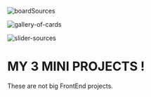 ![boardSources](https://user-images.githubusercontent.com/70330757/212972718-5ad12a53-628d-4196-b2d0-20505bd9f584.png)

![gallery-of-cards](https://user-images.githubusercontent.com/70330757/212975050-625e98b6-a1bc-4814-a6c0-844d348ca1f6.png)

![slider-sources](https://user-images.githubusercontent.com/70330757/212974084-ea671c63-2e2e-48ae-8a2e-d69440134f71.png)


# MY 3 MINI PROJECTS !

These are not big FrontEnd projects.
